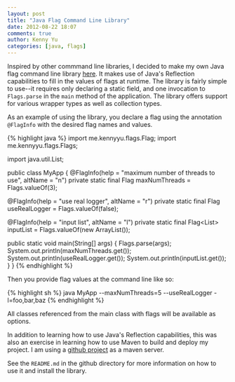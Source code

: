 ```yaml
---
layout: post
title: "Java Flag Command Line Library"
date: 2012-08-22 18:07
comments: true
author: Kenny Yu
categories: [java, flags]
---
```


Inspired by other commmand line libraries, I decided to make my own Java flag
command line library [here](https://github.com/kennyyu/flags). It makes use
of Java's Reflection capabilities to fill in the values of flags at runtime.
The library is fairly simple to use--it requires only declaring a static
field, and one invocation to `Flags.parse` in the `main` method of the
application. The library offers support for various wrapper types as well
as collection types.

As an example of using the library, you declare a flag using the
annotation `@FlagInfo` with the desired flag names and values.

{% highlight java %}
import me.kennyyu.flags.Flag;
import me.kennyyu.flags.Flags;

import java.util.List;

public class MyApp {
  @FlagInfo(help = "maximum number of threads to use", altName = "n")
  private static final Flag<Integer> maxNumThreads = Flags.valueOf(3);

  @FlagInfo(help = "use real logger", altName = "r")
  private static final Flag<Boolean> useRealLogger = Flags.valueOf(false);

  @FlagInfo(help = "input list", altName = "l")
  private static final Flag<List<String>> inputList =
      Flags.valueOf(new ArrayList<String>());

  public static void main(String[] args) {
    Flags.parse(args);
    System.out.println(maxNumThreads.get());
    System.out.println(useRealLogger.get());
    System.out.println(inputList.get());
  }
}
{% endhighlight %}

Then you provide flag values at the command line like so:

{% highlight sh %}
java MyApp --maxNumThreads=5 --useRealLogger -l=foo,bar,baz
{% endhighlight %}

All classes referenced from the main class with flags will be available as options.

In addition to learning how to use Java's Reflection capabilities, this
was also an exercise in learning how to use Maven to build and deploy my
project. I am using a [github project](https://github.com/kennyyu/maven-repos)
as a maven server.

See the `README.md` in the github directory for more information on how to
use it and install the library.